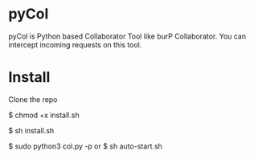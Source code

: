 # pyCol

pyCol is Python based Collaborator Tool like burP Collaborator.
You can intercept incoming requests on this tool.

# Install

Clone the repo

$ chmod +x install.sh

$ sh install.sh

$ sudo python3 col.py -p <selected Port> 
or
$ sh auto-start.sh

